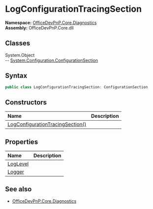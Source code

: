# LogConfigurationTracingSection

**Namespace:** [OfficeDevPnP.Core.Diagnostics](OfficeDevPnP.Core.Diagnostics.md)  
**Assembly:** OfficeDevPnP.Core.dll  
## Classes
System.Object  
-- [System.Configuration.ConfigurationSection](System.Configuration.ConfigurationSection.md)
## Syntax
```C#
public class LogConfigurationTracingSection: ConfigurationSection
```
## Constructors
|**Name**|**Description**|
|:-----|:-----|
| [LogConfigurationTracingSection()](LogConfigurationTracingSectionconstructor1details.md) | 
## Properties
|**Name**|**Description**|
|:-----|:-----|
| [LogLevel](LogConfigurationTracingSection.LogLevel.md) | 
| [Logger](LogConfigurationTracingSection.Logger.md) | 
## See also
- [OfficeDevPnP.Core.Diagnostics](OfficeDevPnP.Core.Diagnostics.md)
